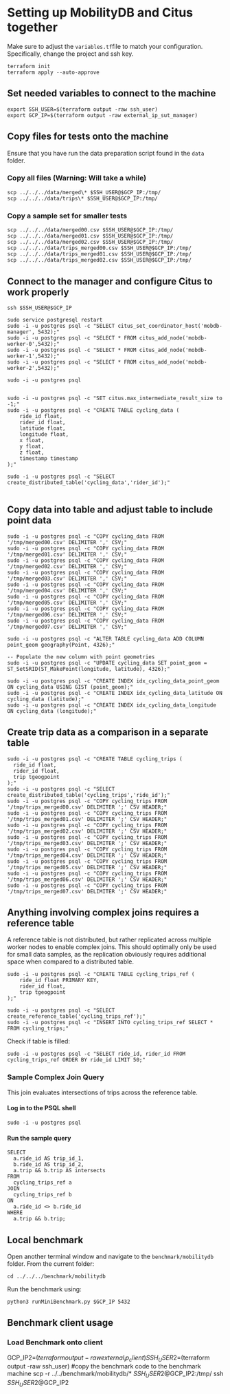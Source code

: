 # Setting up MobilityDB and Citus together
Make sure to adjust the `variables.tf`file to match your configuration. Specifically, change the project and ssh key.
```
terraform init
terraform apply --auto-approve
```
## Set needed variables to connect to the machine
```
export SSH_USER=$(terraform output -raw ssh_user)
export GCP_IP=$(terraform output -raw external_ip_sut_manager)
```
## Copy files for tests onto the machine
Ensure that you have run the data preparation script found in the `data` folder.
### Copy all files (Warning: Will take a while)
```
scp ../../../data/merged\* $SSH_USER@$GCP_IP:/tmp/
scp ../../../data/trips\* $SSH_USER@$GCP_IP:/tmp/
```
### Copy a sample set for smaller tests
```
scp ../../../data/merged00.csv $SSH_USER@$GCP_IP:/tmp/
scp ../../../data/merged01.csv $SSH_USER@$GCP_IP:/tmp/
scp ../../../data/merged02.csv $SSH_USER@$GCP_IP:/tmp/
scp ../../../data/trips_merged00.csv $SSH_USER@$GCP_IP:/tmp/
scp ../../../data/trips_merged01.csv $SSH_USER@$GCP_IP:/tmp/
scp ../../../data/trips_merged02.csv $SSH_USER@$GCP_IP:/tmp/
```
## Connect to the manager and configure Citus to work properly
```
ssh $SSH_USER@$GCP_IP

sudo service postgresql restart
sudo -i -u postgres psql -c "SELECT citus_set_coordinator_host('mobdb-manager', 5432);"
sudo -i -u postgres psql -c "SELECT * FROM citus_add_node('mobdb-worker-0',5432);"
sudo -i -u postgres psql -c "SELECT * FROM citus_add_node('mobdb-worker-1',5432);"
sudo -i -u postgres psql -c "SELECT * FROM citus_add_node('mobdb-worker-2',5432);"

sudo -i -u postgres psql


sudo -i -u postgres psql -c "SET citus.max_intermediate_result_size to -1;"
sudo -i -u postgres psql -c "CREATE TABLE cycling_data (
    ride_id float,
    rider_id float,
    latitude float,
    longitude float,
    x float,
    y float,
    z float,
    timestamp timestamp
);"

sudo -i -u postgres psql -c "SELECT create_distributed_table('cycling_data','rider_id');"


```
## Copy data into table and adjust table to include point data
```
sudo -i -u postgres psql -c "COPY cycling_data FROM '/tmp/merged00.csv' DELIMITER ',' CSV;"
sudo -i -u postgres psql -c "COPY cycling_data FROM '/tmp/merged01.csv' DELIMITER ',' CSV;"
sudo -i -u postgres psql -c "COPY cycling_data FROM '/tmp/merged02.csv' DELIMITER ',' CSV;"
sudo -i -u postgres psql -c "COPY cycling_data FROM '/tmp/merged03.csv' DELIMITER ',' CSV;"
sudo -i -u postgres psql -c "COPY cycling_data FROM '/tmp/merged04.csv' DELIMITER ',' CSV;"
sudo -i -u postgres psql -c "COPY cycling_data FROM '/tmp/merged05.csv' DELIMITER ',' CSV;"
sudo -i -u postgres psql -c "COPY cycling_data FROM '/tmp/merged06.csv' DELIMITER ',' CSV;"
sudo -i -u postgres psql -c "COPY cycling_data FROM '/tmp/merged07.csv' DELIMITER ',' CSV;"

sudo -i -u postgres psql -c "ALTER TABLE cycling_data ADD COLUMN point_geom geography(Point, 4326);"

-- Populate the new column with point geometries
sudo -i -u postgres psql -c "UPDATE cycling_data SET point_geom = ST_SetSRID(ST_MakePoint(longitude, latitude), 4326);"

sudo -i -u postgres psql -c "CREATE INDEX idx_cycling_data_point_geom ON cycling_data USING GIST (point_geom);"
sudo -i -u postgres psql -c "CREATE INDEX idx_cycling_data_latitude ON cycling_data (latitude);"
sudo -i -u postgres psql -c "CREATE INDEX idx_cycling_data_longitude ON cycling_data (longitude);"

```

## Create trip data as a comparison in a separate table
```
sudo -i -u postgres psql -c "CREATE TABLE cycling_trips (
  ride_id float,
  rider_id float,
  trip tgeogpoint
);"
sudo -i -u postgres psql -c "SELECT create_distributed_table('cycling_trips','ride_id');"
sudo -i -u postgres psql -c "COPY cycling_trips FROM '/tmp/trips_merged00.csv' DELIMITER ';' CSV HEADER;"
sudo -i -u postgres psql -c "COPY cycling_trips FROM '/tmp/trips_merged01.csv' DELIMITER ';' CSV HEADER;"
sudo -i -u postgres psql -c "COPY cycling_trips FROM '/tmp/trips_merged02.csv' DELIMITER ';' CSV HEADER;"
sudo -i -u postgres psql -c "COPY cycling_trips FROM '/tmp/trips_merged03.csv' DELIMITER ';' CSV HEADER;"
sudo -i -u postgres psql -c "COPY cycling_trips FROM '/tmp/trips_merged04.csv' DELIMITER ';' CSV HEADER;"
sudo -i -u postgres psql -c "COPY cycling_trips FROM '/tmp/trips_merged05.csv' DELIMITER ';' CSV HEADER;"
sudo -i -u postgres psql -c "COPY cycling_trips FROM '/tmp/trips_merged06.csv' DELIMITER ';' CSV HEADER;"
sudo -i -u postgres psql -c "COPY cycling_trips FROM '/tmp/trips_merged07.csv' DELIMITER ';' CSV HEADER;"
```


## Anything involving complex joins requires a reference table
A reference table is not distributed, but rather replicated across multiple worker nodes to enable complex joins. This should optimally only be used for small data samples, as the replication obviously requires additional space when compared to a distributed table. 
```
sudo -i -u postgres psql -c "CREATE TABLE cycling_trips_ref (
    ride_id float PRIMARY KEY,
    rider_id float,
    trip tgeogpoint 
);"

sudo -i -u postgres psql -c "SELECT create_reference_table('cycling_trips_ref');"
sudo -i -u postgres psql -c "INSERT INTO cycling_trips_ref SELECT * FROM cycling_trips;"
``` 
Check if table is filled:
```
sudo -i -u postgres psql -c "SELECT ride_id, rider_id FROM cycling_trips_ref ORDER BY ride_id LIMIT 50;"
```
### Sample Complex Join Query 
This join evaluates intersections of trips across the reference table.
#### Log in to the PSQL shell
```
sudo -i -u postgres psql
```
#### Run the sample query 
``` 
SELECT 
  a.ride_id AS trip_id_1, 
  b.ride_id AS trip_id_2, 
  a.trip && b.trip AS intersects
FROM 
  cycling_trips_ref a
JOIN 
  cycling_trips_ref b 
ON 
  a.ride_id <> b.ride_id  
WHERE 
  a.trip && b.trip;
```

## Local benchmark
Open another terminal window and navigate to the `benchmark/mobilitydb` folder. From the current folder:
```
cd ../../../benchmark/mobilitydb
```
Run the benchmark using: 
```
python3 runMiniBenchmark.py $GCP_IP 5432
```
## Benchmark client usage

### Load Benchmark onto client
GCP_IP2=$(terraform output -raw external_ip_client)
SSH_USER2=$(terraform output -raw ssh_user)
#copy the benchmark code to the benchmark machine
scp -r ../../benchmark/mobilitydb/* $SSH_USER2@$GCP_IP2:/tmp/
ssh $SSH_USER2@$GCP_IP2


